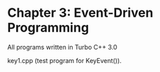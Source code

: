 # Chapter 3: Event-Driven Programming

All programs written in Turbo C++ 3.0

key1.cpp (test program for KeyEvent()).


